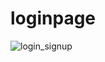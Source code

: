 # loginpage



![login_signup](https://user-images.githubusercontent.com/67475505/126776079-4b9a4f71-0a76-4a89-aad4-1c39041a34e1.jpg)

